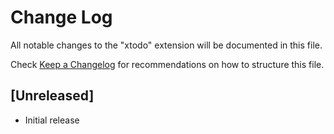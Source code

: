 # Change Log

All notable changes to the "xtodo" extension will be documented in this file.

Check [Keep a Changelog](http://keepachangelog.com/) for recommendations on how to structure this file.

## [Unreleased]

- Initial release